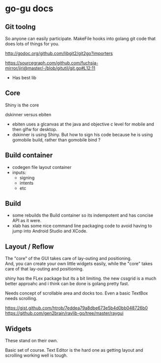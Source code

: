 # go-gu docs

## Git toolng
So anyone can easily participate. 
MakeFile hooks into golang git code that does lots of things for you.

http://godoc.org/github.com/libgit2/git2go?importers

https://sourcegraph.com/github.com/fuchsia-mirror/jiri@master/-/blob/gitutil/git.go#L12:11
- Has best lib

## Core

Shiny is the core

dskinner versus ebiten
- ebiten uses a glcanvas at the java and objective c level for mobile and then glfw for desktop.
- dskinner is using Shiny. But how to sign his code because he is using gomobile build, rather than gomobile bind ?



## Build container
- codegen file layout container
- inputs:
	- signing
	- intents
	- etc

## Build
- some rebuilds the Build container so its indempotent and has concise API as it were.
- xlab has some nice command line packaging code to avoid having to jump into Android Studio and XCode.

## Layout / Reflow
The "core" of the GUI takes care of lay-outing and positioning.  
And, you can create your own little widgets easily, while the "core" takes care of that lay-outing and positioning.

shiny has the FLex package but its a bit limiting.
the new cssgrid is a much better approahc and i think can be done is golang pretty fast.

Needs concept of scrollable area and docks too. Even a basic TextBox needs scrolling.

https://gist.github.com/htrob/7eddea79a8dbe673e5b4d0bb048726b0
https://github.com/gen2brain/raylib-go/tree/master/raygui

## Widgets
These stand on their own.

Basic set of course.
Text Editor is the hard one as getting layout and scrolling working well is tough.


